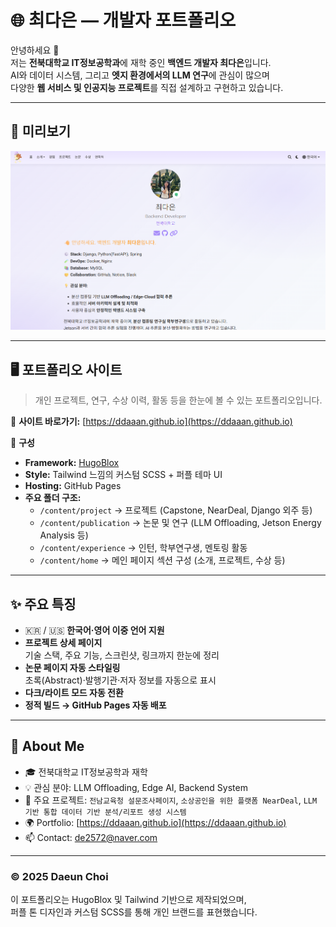 # 🌐 최다은 — 개발자 포트폴리오

안녕하세요 👋  
저는 **전북대학교 IT정보공학과**에 재학 중인 **백엔드 개발자 최다은**입니다.  
AI와 데이터 시스템, 그리고 **엣지 환경에서의 LLM 연구**에 관심이 많으며  
다양한 **웹 서비스 및 인공지능 프로젝트**를 직접 설계하고 구현하고 있습니다.

---

## 📸 미리보기
![Portfolio Screenshot](.//portfolio-preview.jpg)

---

## 🖥️ 포트폴리오 사이트
> 개인 프로젝트, 연구, 수상 이력, 활동 등을 한눈에 볼 수 있는 포트폴리오입니다.

🔗 **사이트 바로가기:** [https://ddaaan.github.io](https://ddaaan.github.io)

📁 **구성**
- **Framework:** [HugoBlox](https://hugoblox.com/)  
- **Style:** Tailwind 느낌의 커스텀 SCSS + 퍼플 테마 UI  
- **Hosting:** GitHub Pages  
- **주요 폴더 구조:**
  - `/content/project` → 프로젝트 (Capstone, NearDeal, Django 외주 등)
  - `/content/publication` → 논문 및 연구 (LLM Offloading, Jetson Energy Analysis 등)
  - `/content/experience` → 인턴, 학부연구생, 멘토링 활동
  - `/content/home` → 메인 페이지 섹션 구성 (소개, 프로젝트, 수상 등)

---

## ✨ 주요 특징
- 🇰🇷 / 🇺🇸 **한국어·영어 이중 언어 지원**
- **프로젝트 상세 페이지**  
  기술 스택, 주요 기능, 스크린샷, 링크까지 한눈에 정리  
- **논문 페이지 자동 스타일링**  
  초록(Abstract)·발행기관·저자 정보를 자동으로 표시  
- **다크/라이트 모드 자동 전환**
- **정적 빌드 → GitHub Pages 자동 배포**

---

## 💼 About Me
- 🎓 전북대학교 IT정보공학과 재학  
- 💡 관심 분야: LLM Offloading, Edge AI, Backend System  
- 🧠 주요 프로젝트: `전남교육청 설문조사페이지`, `소상공인을 위한 플랫폼 NearDeal`, `LLM 기반 통합 데이터 기반 분석/리포트 생성 시스템`
- 🌍 Portfolio: [https://ddaaan.github.io](https://ddaaan.github.io)  
- 📫 Contact: [de2572@naver.com](mailto:daeunchoi.dev@gmail.com)

---

### © 2025 Daeun Choi  
이 포트폴리오는 HugoBlox 및 Tailwind 기반으로 제작되었으며,  
퍼플 톤 디자인과 커스텀 SCSS를 통해 개인 브랜드를 표현했습니다.
